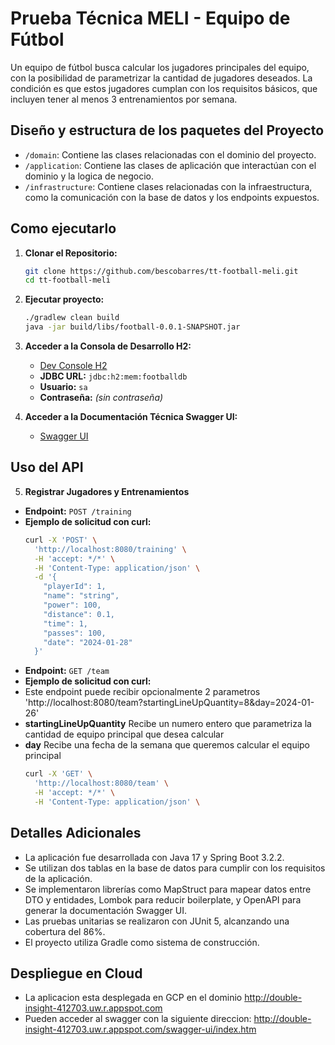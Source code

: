 # Prueba Técnica MELI - Equipo de Fútbol

Un equipo de fútbol  busca calcular 
los jugadores principales del equipo, con la posibilidad 
de parametrizar la cantidad de jugadores deseados. La condición es que estos jugadores cumplan con los requisitos básicos, 
que incluyen tener al menos 3 entrenamientos por semana.


## Diseño y estructura de los paquetes del Proyecto

- `/domain`: Contiene las clases relacionadas con el dominio del proyecto.
- `/application`: Contiene las clases de aplicación que interactúan con el dominio y la logica de negocio.
- `/infrastructure`: Contiene clases relacionadas con la infraestructura, como la comunicación con la base de datos y los endpoints expuestos.


## Como ejecutarlo

1. **Clonar el Repositorio:**
   ```bash
   git clone https://github.com/bescobarres/tt-football-meli.git
   cd tt-football-meli
   
2. **Ejecutar proyecto:**
   ```bash
   ./gradlew clean build
   java -jar build/libs/football-0.0.1-SNAPSHOT.jar


3. **Acceder a la Consola de Desarrollo H2:**
   - [Dev Console H2](http://localhost:8080/h2-console)
   - **JDBC URL:** `jdbc:h2:mem:footballdb`
   - **Usuario:** `sa`
   - **Contraseña:** _(sin contraseña)_

4. **Acceder a la Documentación Técnica Swagger UI:**
   - [Swagger UI](http://localhost:8080/swagger-ui/index.html)

## Uso del API

5. **Registrar Jugadores y Entrenamientos**

- **Endpoint:** `POST /training`
- **Ejemplo de solicitud con curl:**
  ```bash
  curl -X 'POST' \
    'http://localhost:8080/training' \
    -H 'accept: */*' \
    -H 'Content-Type: application/json' \
    -d '{
      "playerId": 1,
      "name": "string",
      "power": 100,
      "distance": 0.1,
      "time": 1,
      "passes": 100,
      "date": "2024-01-28"
    }'

- **Endpoint:** `GET /team`
- **Ejemplo de solicitud con curl:**
-  Este endpoint puede recibir opcionalmente 2 parametros 'http://localhost:8080/team?startingLineUpQuantity=8&day=2024-01-26'
- **startingLineUpQuantity** Recibe un numero entero que parametriza la cantidad de equipo principal que desea calcular
- **day** Recibe una fecha de la semana que queremos calcular el equipo principal
  ```bash
  curl -X 'GET' \
    'http://localhost:8080/team' \
    -H 'accept: */*' \
    -H 'Content-Type: application/json' \


## Detalles Adicionales

- La aplicación fue desarrollada con Java 17 y Spring Boot 3.2.2.
- Se utilizan dos tablas en la base de datos para cumplir con los requisitos de la aplicación.
- Se implementaron librerías como MapStruct para mapear datos entre DTO y entidades, Lombok para reducir boilerplate, y OpenAPI para generar la documentación Swagger UI.
- Las pruebas unitarias se realizaron con JUnit 5, alcanzando una cobertura del 86%.
- El proyecto utiliza Gradle como sistema de construcción.

## Despliegue en Cloud
- La aplicacion esta desplegada en GCP en el dominio http://double-insight-412703.uw.r.appspot.com
- Pueden acceder al swagger con la siguiente direccion: http://double-insight-412703.uw.r.appspot.com/swagger-ui/index.htm



